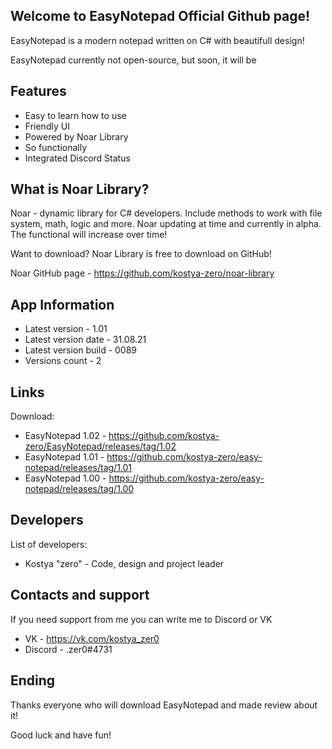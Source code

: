 ## Welcome to EasyNotepad Official Github page!

EasyNotepad is a modern notepad written on C# with beautifull design!

EasyNotepad currently not open-source, but soon, it will be

## Features
- Easy to learn how to use
- Friendly UI
- Powered by Noar Library
- So functionally
- Integrated Discord Status

## What is Noar Library?
Noar - dynamic library for C# developers. Include methods to work with file system, math, logic and more.
Noar updating at time and currently in alpha. The functional will increase over time!

Want to download? Noar Library is free to download on GitHub!

Noar GitHub page - https://github.com/kostya-zero/noar-library

## App Information
- Latest version - 1.01
- Latest version date - 31.08.21
- Latest version build - 0089
- Versions count - 2

## Links
Download:
- EasyNotepad 1.02 - https://github.com/kostya-zero/EasyNotepad/releases/tag/1.02
- EasyNotepad 1.01 - https://github.com/kostya-zero/easy-notepad/releases/tag/1.01
- EasyNotepad 1.00 - https://github.com/kostya-zero/easy-notepad/releases/tag/1.00

## Developers
List of developers:
- Kostya "zero" - Code, design and project leader

## Contacts and support
If you need support from me you can write me to Discord or VK
- VK - https://vk.com/kostya_zer0
- Discord - .zer0#4731

## Ending 
Thanks everyone who will download EasyNotepad and made review about it!

Good luck and have fun!
